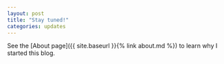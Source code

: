 ```yaml
---
layout: post
title: "Stay tuned!"
categories: updates
---
```


See the [About page]({{ site.baseurl }}{% link about.md %}) to learn why I started this blog.
